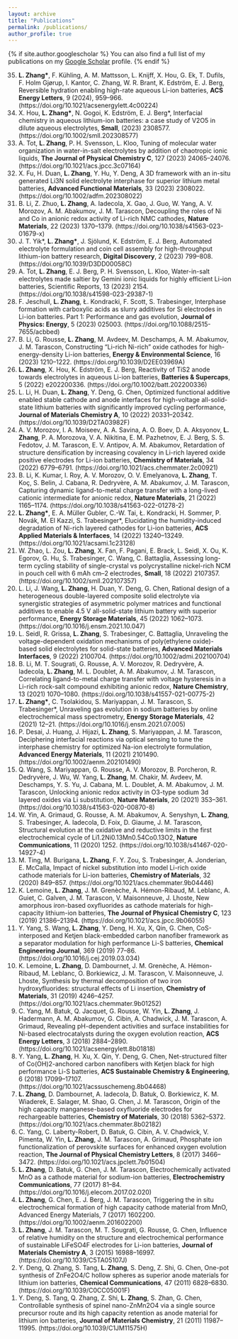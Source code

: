```yaml
---
layout: archive
title: "Publications"
permalink: /publications/
author_profile: true
---
```


{% if site.author.googlescholar %}
  You can also find a full list of my publications on my <a href="{{site.author.googlescholar}}"> Google Scholar</a> profile.
{% endif %}

<!-- 
{% include publications %}

-->


<ol reversed>
  <li><strong>L. Zhang*</strong>, F. Kühling, A. M. Mattsson, L. Knijff, X. Hou, G. Ek, T. Dufils, F. Holm Gjørup, I. Kantor, C. Zhang, W. R. Brant, K. Edström, E. J. Berg, Reversible hydration enabling high-rate aqueous Li-ion batteries, <strong>ACS Energy Letters</strong>, 9 (2024), 959–966. (https://doi.org/10.1021/acsenergylett.4c00224)</li>
  <li>X. Hou, <strong>L. Zhang*</strong>, N. Gogoi, K. Edström, E. J. Berg*, Interfacial chemistry in aqueous lithium-ion batteries: a case study of V2O5 in dilute aqueous electrolytes, <strong>Small</strong>, (2023) 2308577. (https://doi.org/10.1002/smll.202308577)</li>
  <li>A. Tot, <strong>L. Zhang</strong>, P. H. Svensson, L. Kloo, Tuning of molecular water organization in water-in-salt electrolytes by addition of chaotropic ionic liquids, <strong>The Journal of Physical Chemistry C</strong>, 127 (2023) 24065–24076. (https://doi.org/10.1021/acs.jpcc.3c07164)</li>
  <li>X. Fu, H. Duan, <strong>L. Zhang</strong>, Y. Hu, Y. Deng, A 3D framework with an in-situ generated Li3N solid electrolyte interphase for superior lithium metal batteries, <strong>Advanced Functional Materials</strong>, 33 (2023) 2308022. (https://doi.org/10.1002/adfm.202308022)</li>
  <li>B. Li, Z. Zhuo, <strong>L. Zhang</strong>, A. Iadecola, X. Gao, J. Guo, W. Yang, A. V. Morozov, A. M. Abakumov, J. M. Tarascon, Decoupling the roles of Ni and Co in anionic redox activity of Li-rich NMC cathodes, <strong>Nature Materials</strong>, 22 (2023) 1370–1379. (https://doi.org/10.1038/s41563-023-01679-x)</li>
  <li>J. T. Yik*, <strong>L. Zhang*</strong>, J. Sjölund, K. Edström, E. J. Berg, Automated electrolyte formulation and coin cell assembly for high-throughput lithium-ion battery research, <strong>Digital Discovery</strong>, 2 (2023) 799–808. (https://doi.org/10.1039/D3DD00058C)</li>
  <li>A. Tot, <strong>L. Zhang</strong>, E. J. Berg, P. H. Svensson, L. Kloo, Water-in-salt electrolytes made saltier by Gemini ionic liquids for highly efficient Li-ion batteries, Scientific Reports, 13 (2023) 2154. (https://doi.org/10.1038/s41598-023-29387-1)</li>
  <li>F. Jeschull, <strong>L. Zhang</strong>, Ł. Kondracki, F. Scott, S. Trabesinger, Interphase formation with carboxylic acids as slurry additives for Si electrodes in Li-ion batteries. Part 1: Performance and gas evolution, <strong>Journal of Physics: Energy</strong>, 5 (2023) 025003. (https://doi.org/10.1088/2515-7655/acbbed)</li>
  <li>B. Li, G. Rousse, <strong>L. Zhang</strong>, M. Avdeev, M. Deschamps, A. M. Abakumov, J. M. Tarascon, Constructing “Li-rich Ni-rich” oxide cathodes for high-energy-density Li-ion batteries, <strong>Energy & Environmental Science</strong>, 16 (2023) 1210–1222. (https://doi.org/10.1039/D2EE03969A)</li>
  <li><strong>L. Zhang</strong>, X. Hou, K. Edström, E. J. Berg, Reactivity of TiS2 anode towards electrolytes in aqueous Li-ion batteries, <strong>Batteries & Supercaps</strong>, 5 (2022) e202200336. (https://doi.org/10.1002/batt.202200336)</li>
  <li>L. Li, H. Duan, <strong>L. Zhang</strong>, Y. Deng, G. Chen, Optimized functional additive enabled stable cathode and anode interfaces for high-voltage all-solid-state lithium batteries with significantly improved cycling performance, <strong>Journal of Materials Chemistry A</strong>, 10 (2022) 20331–20342. (https://doi.org/10.1039/D2TA03982F)</li>
  <li>A. V. Morozov, I. A. Moiseev, A. A. Savina, A. O. Boev, D. A. Aksyonov, <strong>L. Zhang</strong>, P. A. Morozova, V. A. Nikitina, E. M. Pazhetnov, E. J. Berg, S. S. Fedotov, J. M. Tarascon, E. V. Antipov, A. M. Abakumov, Retardation of structure densification by increasing covalency in Li-rich layered oxide positive electrodes for Li-ion batteries, <strong>Chemistry of Materials</strong>, 34 (2022) 6779–6791. (https://doi.org/10.1021/acs.chemmater.2c00921)</li>
  <li>B. Li, K. Kumar, I. Roy, A. V. Morozov, O. V. Emelyanova, <strong>L. Zhang</strong>, T. Koç, S. Belin, J. Cabana, R. Dedryvère, A. M. Abakumov, J. M. Tarascon, Capturing dynamic ligand-to-metal charge transfer with a long-lived cationic intermediate for anionic redox, <strong>Nature Materials</strong>, 21 (2022) 1165–1174. (https://doi.org/10.1038/s41563-022-01278-2)</li>
  <li><strong>L. Zhang*</strong>, E. A. Müller Gubler, C.-W. Tai, Ł. Kondracki, H. Sommer, P. Novák, M. El Kazzi, S. Trabesinger*, Elucidating the humidity-induced degradation of Ni-rich layered cathodes for Li-ion batteries, <strong>ACS Applied Materials & Interfaces</strong>, 14 (2022) 13240–13249. (https://doi.org/10.1021/acsami.1c23128)</li>
  <li>W. Zhao, L. Zou, <strong>L. Zhang</strong>, X. Fan, F. Pagani, E. Brack, L. Seidl, X. Ou, K. Egorov, G. Hu, S. Trabesinger, C. Wang, C. Battaglia, Assessing long-term cycling stability of single-crystal vs polycrystalline nickel-rich NCM in pouch cell with 6 mAh cm–2 electrodes, <strong>Small</strong>, 18 (2022) 2107357. (https://doi.org/10.1002/smll.202107357)</li>
  <li>L. Li, J. Wang, <strong>L. Zhang</strong>, H. Duan, Y. Deng, G. Chen, Rational design of a heterogeneous double-layered composite solid electrolyte via synergistic strategies of asymmetric polymer matrices and functional additives to enable 4.5 V all-solid-state lithium battery with superior performance, <strong>Energy Storage Materials</strong>, 45 (2022) 1062–1073. (https://doi.org/10.1016/j.ensm.2021.10.047)</li>
  <li>L. Seidl, R. Grissa, <strong>L. Zhang</strong>, S. Trabesinger, C. Battaglia, Unraveling the voltage-dependent oxidation mechanisms of poly(ethylene oxide)-based solid electrolytes for solid-state batteries, <strong>Advanced Materials Interfaces</strong>, 9 (2022) 2100704. (https://doi.org/10.1002/admi.202100704)</li>
  <li>B. Li, M. T. Sougrati, G. Rousse, A. V. Morozov, R. Dedryvère, A. Iadecola, <strong>L. Zhang</strong>, M. L. Doublet, A. M. Abakumov, J. M. Tarascon, Correlating ligand-to-metal charge transfer with voltage hysteresis in a Li-rich rock-salt compound exhibiting anionic redox, <strong>Nature Chemistry</strong>, 13 (2021) 1070–1080. (https://doi.org/10.1038/s41557-021-00775-2)</li>
  <li><strong>L. Zhang*</strong>, C. Tsolakidou, S. Mariyappan, J. M. Tarascon, S. Trabesinger*, Unraveling gas evolution in sodium batteries by online electrochemical mass spectrometry, <strong>Energy Storage Materials</strong>, 42 (2021) 12–21. (https://doi.org/10.1016/j.ensm.2021.07.005)</li>
  <li>P. Desai, J. Huang, J. Hijazi, <strong>L. Zhang</strong>, S. Mariyappan, J. M. Tarascon, Deciphering interfacial reactions via optical sensing to tune the interphase chemistry for optimized Na-ion electrolyte formulation, <strong>Advanced Energy Materials</strong>, 11 (2021) 2101490. (https://doi.org/10.1002/aenm.202101490)</li>
  <li>Q. Wang, S. Mariyappan, G. Rousse, A. V. Morozov, B. Porcheron, R. Dedryvère, J. Wu, W. Yang, <strong>L. Zhang</strong>, M. Chakir, M. Avdeev, M. Deschamps, Y. S. Yu, J. Cabana, M. L. Doublet, A. M. Abakumov, J. M. Tarascon, Unlocking anionic redox activity in O3-type sodium 3d layered oxides via Li substitution, <strong>Nature Materials</strong>, 20 (2021) 353–361. (https://doi.org/10.1038/s41563-020-00870-8)</li>
  <li>W. Yin, A. Grimaud, G. Rousse, A. M. Abakumov, A. Senyshyn, <strong>L. Zhang</strong>, S. Trabesinger, A. Iadecola, D. Foix, D. Giaume, J. M. Tarascon, Structural evolution at the oxidative and reductive limits in the first electrochemical cycle of Li1.2Ni0.13Mn0.54Co0.13O2, <strong>Nature Communications</strong>, 11 (2020) 1252. (https://doi.org/10.1038/s41467-020-14927-4)</li>
  <li>M. Ting, M. Burigana, <strong>L. Zhang</strong>, F. Y. Zou, S. Trabesinger, A. Jonderian, E. McCalla, Impact of nickel substitution into model Li-rich oxide cathode materials for Li-ion batteries, <strong>Chemistry of Materials</strong>, 32 (2020) 849–857. (https://doi.org/10.1021/acs.chemmater.9b04446)</li>
  <li>K. Lemoine, <strong>L. Zhang</strong>, J. M. Grenèche, A. Hémon-Ribaud, M. Leblanc, A. Guiet, C. Galven, J. M. Tarascon, V. Maisonneuve, J. Lhoste, New amorphous iron-based oxyfluorides as cathode materials for high-capacity lithium-ion batteries, <strong>The Journal of Physical Chemistry C</strong>, 123 (2019) 21386–21394. (https://doi.org/10.1021/acs.jpcc.9b06055)</li>
  <li>Y. Yang, S. Wang, <strong>L. Zhang</strong>, Y. Deng, H. Xu, X, Qin, G. Chen, CoS-interposed and Ketjen black-embedded carbon nanofiber framework as a separator modulation for high performance Li-S batteries, <strong>Chemical Engineering Journal</strong>, 369 (2019) 77–86. (https://doi.org/10.1016/j.cej.2019.03.034)</li>
  <li>K. Lemoine, <strong>L. Zhang</strong>, D. Dambournet, J. M. Grenèche, A. Hémon-Ribaud, M. Leblanc, O. Borkiewicz, J. M. Tarascon, V. Maisonneuve, J. Lhoste, Synthesis by thermal decomposition of two iron hydroxyfluorides: structural effects of Li insertion, <strong>Chemistry of Materials</strong>, 31 (2019) 4246–4257. (https://doi.org/10.1021/acs.chemmater.9b01252)</li>
  <li>C. Yang, M. Batuk, Q. Jacquet, G. Rousse, W. Yin, <strong>L. Zhang</strong>, J. Hadermann, A. M. Abakumov, G. Cibin, A. Chadwick, J. M. Tarascon, A. Grimaud, Revealing pH-dependent activities and surface instabilities for Ni-based electrocatalysts during the oxygen evolution reaction, <strong>ACS Energy Letters</strong>, 3 (2018) 2884–2890. (https://doi.org/10.1021/acsenergylett.8b01818)</li>
  <li>Y. Yang, <strong>L. Zhang</strong>, H. Xu, X. Qin, Y. Deng, G. Chen, Net-structured filter of Co(OH)2-anchored carbon nanofibers with Ketjen black for high performance Li-S batteries, <strong>ACS Sustainable Chemistry & Engineering</strong>, 6 (2018) 17099–17107. (https://doi.org/10.1021/acssuschemeng.8b04468)</li>
  <li><strong>L. Zhang</strong>, D. Dambournet, A. Iadecola, D. Batuk, O. Borkiewicz, K. M. Wiaderek, E. Salager, M. Shao, G. Chen, J. M. Tarascon, Origin of the high capacity manganese-based oxyfluoride electrodes for rechargeable batteries, <strong>Chemistry of Materials</strong>, 30 (2018) 5362–5372. (https://doi.org/10.1021/acs.chemmater.8b02182)</li>
  <li>C. Yang, C. Laberty-Robert, D. Batuk, G. Cibin, A. V. Chadwick, V. Pimenta, W. Yin, <strong>L. Zhang</strong>, J. M. Tarascon, A. Grimaud, Phosphate ion functionalization of perovskite surfaces for enhanced oxygen evolution reaction, <strong>The Journal of Physical Chemistry Letters</strong>, 8 (2017) 3466–3472. (https://doi.org/10.1021/acs.jpclett.7b01504)</li>
  <li><strong>L. Zhang</strong>, D. Batuk, G. Chen, J. M. Tarascon, Electrochemically activated MnO as a cathode material for sodium-ion batteries, <strong>Electrochemistry Communications</strong>, 77 (2017) 81–84. (https://doi.org/10.1016/j.elecom.2017.02.020)</li>
  <li><strong>L. Zhang</strong>, G. Chen, E. J. Berg, J. M. Tarascon, Triggering the in situ electrochemical formation of high capacity cathode material from MnO, Advanced Energy Materials, 7 (2017) 1602200. (https://doi.org/10.1002/aenm.201602200)</li>
  <li><strong>L. Zhang</strong>, J. M. Tarascon, M. T. Sougrati, G. Rousse, G. Chen, Influence of relative humidity on the structure and electrochemical performance of sustainable LiFeSO4F electrodes for Li-ion batteries, <strong>Journal of Materials Chemistry A</strong>, 3 (2015) 16988–16997. (https://doi.org/10.1039/C5TA05107J)</li>
  <li>Y. Deng, Q. Zhang, S. Tang, <strong>L. Zhang</strong>, S. Deng, Z. Shi, G. Chen, One-pot synthesis of ZnFe2O4/C hollow spheres as superior anode materials for lithium ion batteries, <strong>Chemical Communications</strong>, 47 (2011) 6828–6830. (https://doi.org/10.1039/C0CC05001F)</li>
  <li>Y. Deng, S. Tang, Q. Zhang, Z. Shi, <strong>L. Zhang</strong>, S. Zhan, G. Chen, Controllable synthesis of spinel nano-ZnMn2O4 via a single source precursor route and its high capacity retention as anode material for lithium ion batteries, <strong>Journal of Materials Chemistry</strong>, 21 (2011) 11987–11995. (https://doi.org/10.1039/C1JM11575H)</li>
</ol>

